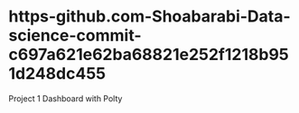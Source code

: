 # https-github.com-Shoabarabi-Data-science-commit-c697a621e62ba68821e252f1218b951d248dc455
Project 1
Dashboard with Polty
